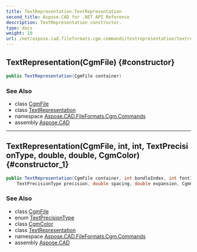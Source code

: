 ```yaml
---
title: TextRepresentation.TextRepresentation
second_title: Aspose.CAD for .NET API Reference
description: TextRepresentation constructor. 
type: docs
weight: 10
url: /net/aspose.cad.fileformats.cgm.commands/textrepresentation/textrepresentation/
---
```

## TextRepresentation(CgmFile) {#constructor}

```csharp
public TextRepresentation(CgmFile container)
```

### See Also

* class [CgmFile](../../../aspose.cad.fileformats.cgm/cgmfile/)
* class [TextRepresentation](../)
* namespace [Aspose.CAD.FileFormats.Cgm.Commands](../../textrepresentation/)
* assembly [Aspose.CAD](../../../)

---

## TextRepresentation(CgmFile, int, int, TextPrecisionType, double, double, CgmColor) {#constructor_1}

```csharp
public TextRepresentation(CgmFile container, int bundleIndex, int fontIndex, 
    TextPrecisionType precision, double spacing, double expansion, CgmColor color)
```

### See Also

* class [CgmFile](../../../aspose.cad.fileformats.cgm/cgmfile/)
* enum [TextPrecisionType](../../textprecisiontype/)
* class [CgmColor](../../../aspose.cad.fileformats.cgm.classes/cgmcolor/)
* class [TextRepresentation](../)
* namespace [Aspose.CAD.FileFormats.Cgm.Commands](../../textrepresentation/)
* assembly [Aspose.CAD](../../../)


